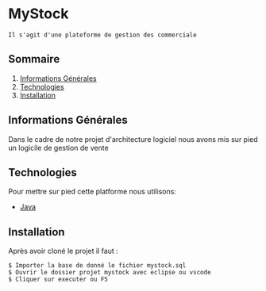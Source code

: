 # MyStock

    Il s'agit d'une plateforme de gestion des commerciale

## Sommaire

1. [Informations Générales](#general-info)
2. [Technologies](#technologies)
3. [Installation](#installation)

## Informations Générales

<a name="general-info"></a>
Dans le cadre de notre projet d'architecture logiciel nous avons mis sur pied un logicile de gestion de vente

## Technologies

<a name="general-info"></a>
Pour mettre sur pied cette platforme nous utilisons:

- [Java](https://docs.oracle.com/javase/7/docs/api/)

## Installation

Après avoir cloné le projet il faut :

```
$ Importer la base de donné le fichier mystock.sql
$ Ouvrir le dossier projet mystock avec eclipse ou vscode
$ Cliquer sur executer ou F5
```
